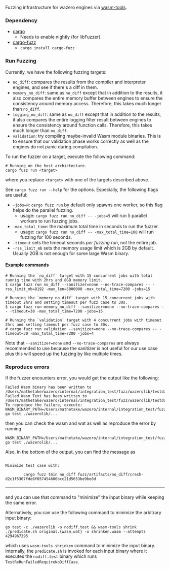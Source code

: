 Fuzzing infrastructure for wazero engines via [wasm-tools](https://github.com/bytecodealliance/wasm-tools).

### Dependency

- [cargo](https://doc.rust-lang.org/cargo/getting-started/installation.html)
  - Needs to enable nightly (for libFuzzer).
- [cargo-fuzz](https://github.com/rust-fuzz/cargo-fuzz)
  - `cargo install cargo-fuzz`

### Run Fuzzing

Currently, we have the following fuzzing targets:

- `no_diff`: compares the results from the compiler and interpreter engines, and see if there's a diff in them.
- `memory_no_diff`: same as `no_diff` except that in addition to the results, it also compares the entire memory buffer between engines to ensure the consistency around memory access.
  Therefore, this takes much longer than `no_diff`.
- `logging_no_diff`: same as `no_diff` except that in addition to the results, it also compares the entire logging filter result between engines to ensure the consistency around function calls.
  Therefore, this takes much longer than `no_diff`.
- `validation`: try compiling maybe-invalid Wasm module binaries. This is to ensure that our validation phase works correctly as well as the engines do not panic during compilation.


To run the fuzzer on a target, execute the following command:

```
# Running on the host archictecture.
cargo fuzz run <target>
```

where you replace `<target>` with one of the targets described above.

See `cargo fuzz run --help` for the options. Especially, the following flags are useful:

- `-jobs=N`: `cargo fuzz run` by default only spawns one worker, so this flag helps do the parallel fuzzing.
  - usage: `cargo fuzz run no_diff -- -jobs=5` will run 5 parallel workers to run fuzzing jobs.
- `-max_total_time`: the maximum total time in seconds to run the fuzzer.
  - usage: `cargo fuzz run no_diff -- -max_total_time=100` will run fuzzing for 100 seconds.
- `-timeout` sets the timeout seconds _per fuzzing run_, not the entire job.
- `-rss_limit_mb` sets the memory usage limit which is 2GB by default. Usually 2GB is not enough for some large Wasm binary.

#### Example commands

```
# Running the `no_diff` target with 15 concurrent jobs with total runnig time with 2hrs and 8GB memory limit.
$ cargo fuzz run no_diff --sanitizer=none --no-trace-compares -- -rss_limit_mb=8192 -max_len=5000000 -max_total_time=7200 -jobs=15

# Running the `memory_no_diff` target with 15 concurrent jobs with timeout 2hrs and setting timeout per fuzz case to 30s.
$ cargo fuzz run memory_no_diff --sanitizer=none --no-trace-compares -- -timeout=30 -max_total_time=7200 -jobs=15

# Running the `validation` target with 4 concurrent jobs with timeout 2hrs and setting timeout per fuzz case to 30s.
# cargo fuzz run validation --sanitizer=none --no-trace-compares -- -timeout=30 -max_total_time=7200 -jobs=4
```

Note that `--sanitizer=none` and `--no-trace-compares` are always recommended to use because the sanitizer is not useful for our use case plus this will speed up the fuzzing by like multiple times.

### Reproduce errors

If the fuzzer encounters error, you would get the output like the following:

```
Failed Wasm binary has been written to /Users/mathetake/wazero/internal/integration_test/fuzz/wazerolib/testdata/73c61e218b8547ef35271a22ca95f932dcc102bda9b3a9bdf1976e6ed36da31d.wasm
Failed Wasm Text has been written to /Users/mathetake/wazero/internal/integration_test/fuzz/wazerolib/testdata/73c61e218b8547ef35271a22ca95f932dcc102bda9b3a9bdf1976e6ed36da31d.wat
To reproduce the failure, execute: WASM_BINARY_PATH=/Users/mathetake/wazero/internal/integration_test/fuzz/wazerolib/testdata/73c61e218b8547ef35271a22ca95f932dcc102bda9b3a9bdf1976e6ed36da31d.wasm go test ./wazerolib/...
```

then you can check the wasm and wat as well as reproduce the error by running
```
WASM_BINARY_PATH=/Users/mathetake/wazero/internal/integration_test/fuzz/wazerolib/testdata/73c61e218b8547ef35271a22ca95f932dcc102bda9b3a9bdf1976e6ed36da31d.wasm go test ./wazerolib/...
```


Also, in the bottom of the output, you can find the message as

```

Minimize test case with:

        cargo fuzz tmin no_diff fuzz/artifacts/no_diff/crash-d2c1f5307fde6f057454606bcc21d5653be9be8d

────────────────────────────────────────────────────────────────────────────────
```

and you can use that command to "minimize" the input binary while keeping the same error.


Alternatively, you can use the following command to minimize the arbitrary input binary:

```
go test -c ./wazerolib -o nodiff.test && wasm-tools shrink ./predicate.sh original.{wasm,wat} -o shrinken.wasm --attempts 4294967295
```

which uses `wasm-tools shrinken` command to minimize the input binary. Internally, the `predicate.sh` is invoked for each input binary
where it executes the `nodiff.test` binary which runs `TestReRunFailedRequireNoDiffCase`.
